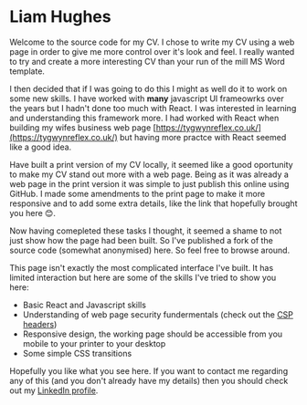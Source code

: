# Liam Hughes

Welcome to the source code for my CV. I chose to write my CV using a web page in order to give me more control over it's look and feel. I really wanted to try and create a more interesting CV than your run of the mill MS Word template. 

I then decided that if I was going to do this I might as well do it to work on some new skills. I have worked with **many** javascript UI frameowrks over the years but I hadn't done too much with React. I was interested in learning and understanding this framework more. I had worked with React when building my wifes business web page [https://tygwynreflex.co.uk/](https://tygwynreflex.co.uk/) but having more practce with React seemed like a good idea.

Have built a print version of my CV locally, it seemed like a good oportunity to make my CV stand out more with a web page. Being as it was already a web page in the print version it was simple to just publish this online using GitHub. I made some amendments to the print page to make it more responsive and to add some extra details, like the link that hopefully brought you here :blush:.

Now having comepleted these tasks I thought, it seemed a shame to not just show how the page had been built. So I've published a fork of the source code (somewhat anonymised) here. So feel free to browse around.

This page isn't exactly the most complicated interface I've built. It has limited interaction but here are some of the skills I've tried to show you here:

- Basic React and Javascript skills
- Understanding of web page security fundermentals (check out the [CSP headers](https://developer.mozilla.org/en-US/docs/Web/HTTP/CSP))
- Responsive design, the working page should be accessible from you mobile to your printer to your desktop
- Some simple CSS transitions

Hopefully you like what you see here. If you want to contact me regarding any of this (and you don't already have my details) then you should check out my [LinkedIn profile](https://www.linkedin.com/in/liam-hughes-69b9432a/).
